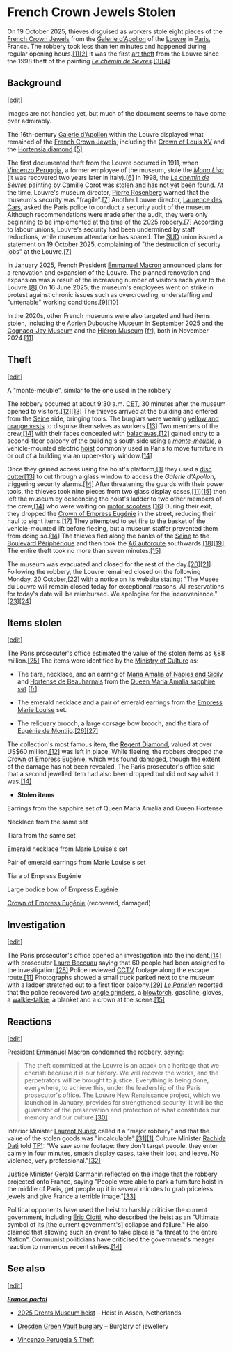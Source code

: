 French Crown Jewels Stolen
==========================

On 19 October 2025, thieves disguised as workers stole eight pieces of the [French Crown Jewels](https://en.wikipedia.org/wiki/French_Crown_Jewels) from the [Galerie d'Apollon](https://en.wikipedia.org/wiki/Galerie_d%27Apollon) of the [Louvre](https://en.wikipedia.org/wiki/Louvre) in [Paris](https://en.wikipedia.org/wiki/Paris), France. The robbery took less than ten minutes and happened during regular opening hours.[\[1\]](https://en.wikipedia.org/wiki/2025_Louvre_robbery#cite_note-adamsonap-1)[\[2\]](https://en.wikipedia.org/wiki/2025_Louvre_robbery#cite_note-2) It was the first [art theft](https://en.wikipedia.org/wiki/Art_theft) from the Louvre since the 1998 theft of the painting [_Le chemin de Sèvres_](https://en.wikipedia.org/wiki/Le_chemin_de_S%C3%A8vres).[\[3\]](https://en.wikipedia.org/wiki/2025_Louvre_robbery#cite_note-3)[\[4\]](https://en.wikipedia.org/wiki/2025_Louvre_robbery#cite_note-4)

Background
----------

\[[edit](https://en.wikipedia.org/w/index.php?title=2025_Louvre_robbery&action=edit&section=1)\]

Images are not handled yet, but much of the document seems to have come over admirably.

The 16th-century [Galerie d'Apollon](https://en.wikipedia.org/wiki/Galerie_d%27Apollon) within the Louvre displayed what remained of the [French Crown Jewels](https://en.wikipedia.org/wiki/French_Crown_Jewels#Regalia_and_jewels_at_the_Louvre), including the [Crown of Louis XV](https://en.wikipedia.org/wiki/Crown_of_Louis_XV_of_France) and the [Hortensia diamond](https://en.wikipedia.org/wiki/Hortensia_diamond).[\[5\]](https://en.wikipedia.org/wiki/2025_Louvre_robbery#cite_note-5)

The first documented theft from the Louvre occurred in 1911, when [Vincenzo Peruggia](https://en.wikipedia.org/wiki/Vincenzo_Peruggia), a former employee of the museum, stole the [_Mona Lisa_](https://en.wikipedia.org/wiki/Mona_Lisa) (it was recovered two years later in Italy).[\[6\]](https://en.wikipedia.org/wiki/2025_Louvre_robbery#cite_note-6) In 1998, the [_Le chemin de Sèvres_](https://en.wikipedia.org/wiki/Le_chemin_de_S%C3%A8vres) painting by Camille Corot was stolen and has not yet been found. At the time, Louvre's museum director, [Pierre Rosenberg](https://en.wikipedia.org/wiki/Pierre_Rosenberg) warned that the museum's security was "fragile".[\[7\]](https://en.wikipedia.org/wiki/2025_Louvre_robbery#cite_note-france24-7) Another Louvre director, [Laurence des Cars](https://en.wikipedia.org/wiki/Laurence_des_Cars), asked the Paris police to conduct a security audit of the museum. Although recommendations were made after the audit, they were only beginning to be implemented at the time of the 2025 robbery.[\[7\]](https://en.wikipedia.org/wiki/2025_Louvre_robbery#cite_note-france24-7) According to labour unions, Louvre's security had been undermined by staff reductions, while museum attendance has soared. The [SUD](https://en.wikipedia.org/wiki/Union_syndicale_Solidaires) union issued a statement on 19 October 2025, complaining of "the destruction of security jobs" at the Louvre.[\[7\]](https://en.wikipedia.org/wiki/2025_Louvre_robbery#cite_note-france24-7)

In January 2025, French President [Emmanuel Macron](https://en.wikipedia.org/wiki/Emmanuel_Macron) announced plans for a renovation and expansion of the Louvre. The planned renovation and expansion was a result of the increasing number of visitors each year to the Louvre.[\[8\]](https://en.wikipedia.org/wiki/2025_Louvre_robbery#cite_note-8) On 16 June 2025, the museum's employees went on strike in protest against chronic issues such as overcrowding, understaffing and "untenable" working conditions.[\[9\]](https://en.wikipedia.org/wiki/2025_Louvre_robbery#cite_note-9)[\[10\]](https://en.wikipedia.org/wiki/2025_Louvre_robbery#cite_note-10)

In the 2020s, other French museums were also targeted and had items stolen, including the [Adrien Dubouche Museum](https://en.wikipedia.org/wiki/Mus%C3%A9e_national_Adrien-Dubouch%C3%A9) in September 2025 and the [Cognacq-Jay Museum](https://en.wikipedia.org/wiki/Mus%C3%A9e_Cognacq-Jay) and the [Hiéron Museum](https://en.wikipedia.org/w/index.php?title=Hi%C3%A9ron_Museum&action=edit&redlink=1) \[[fr](https://fr.wikipedia.org/wiki/Mus%C3%A9e_du_Hi%C3%A9ron)\], both in November 2024.[\[11\]](https://en.wikipedia.org/wiki/2025_Louvre_robbery#cite_note-BBC-know-11)

Theft
-----

\[[edit](https://en.wikipedia.org/w/index.php?title=2025_Louvre_robbery&action=edit&section=2)\]

A "monte-meuble", similar to the one used in the robbery

The robbery occurred at about 9:30 a.m. [CET](https://en.wikipedia.org/wiki/Central_European_Time), 30 minutes after the museum opened to visitors.[\[12\]](https://en.wikipedia.org/wiki/2025_Louvre_robbery#cite_note-Reuters-12)[\[13\]](https://en.wikipedia.org/wiki/2025_Louvre_robbery#cite_note-Cambriolage_au_Louvre-2025-13) The thieves arrived at the building and entered from the [Seine](https://en.wikipedia.org/wiki/Seine) side, bringing tools. The burglars were wearing [yellow and orange vests](https://en.wikipedia.org/wiki/High-visibility_clothing) to disguise themselves as workers.[\[13\]](https://en.wikipedia.org/wiki/2025_Louvre_robbery#cite_note-Cambriolage_au_Louvre-2025-13) Two members of the crew,[\[14\]](https://en.wikipedia.org/wiki/2025_Louvre_robbery#cite_note-PorterBreeden-14) with their faces concealed with [balaclavas](https://en.wikipedia.org/wiki/Balaclava_\(clothing\)),[\[12\]](https://en.wikipedia.org/wiki/2025_Louvre_robbery#cite_note-Reuters-12) gained entry to a second-floor balcony of the building's south side using a [_monte-meuble_](https://en.wiktionary.org/wiki/monte-meuble#French), a vehicle-mounted electric [hoist](https://en.wikipedia.org/wiki/Hoist_\(device\)) commonly used in Paris to move furniture in or out of a building via an upper-story window.[\[14\]](https://en.wikipedia.org/wiki/2025_Louvre_robbery#cite_note-PorterBreeden-14)

Once they gained access using the hoist's platform,[\[1\]](https://en.wikipedia.org/wiki/2025_Louvre_robbery#cite_note-adamsonap-1) they used a [disc cutter](https://en.wikipedia.org/wiki/Disc_cutter)[\[13\]](https://en.wikipedia.org/wiki/2025_Louvre_robbery#cite_note-Cambriolage_au_Louvre-2025-13) to cut through a glass window to access the _Galerie d'Apollon_, triggering security alarms.[\[14\]](https://en.wikipedia.org/wiki/2025_Louvre_robbery#cite_note-PorterBreeden-14) After threatening the guards with their power tools, the thieves took nine pieces from two glass display cases,[\[11\]](https://en.wikipedia.org/wiki/2025_Louvre_robbery#cite_note-BBC-know-11)[\[15\]](https://en.wikipedia.org/wiki/2025_Louvre_robbery#cite_note-Vandoorne-15) then left the museum by descending the hoist's ladder to two other members of the crew,[\[14\]](https://en.wikipedia.org/wiki/2025_Louvre_robbery#cite_note-PorterBreeden-14) who were waiting on [motor scooters](https://en.wikipedia.org/wiki/Scooter_\(motorcycle\)).[\[16\]](https://en.wikipedia.org/wiki/2025_Louvre_robbery#cite_note-16) During their exit, they dropped the [Crown of Empress Eugénie](https://en.wikipedia.org/wiki/Crown_of_Empress_Eug%C3%A9nie) in the street, reducing their haul to eight items.[\[17\]](https://en.wikipedia.org/wiki/2025_Louvre_robbery#cite_note-17) They attempted to set fire to the basket of the vehicle-mounted lift before fleeing, but a museum staffer prevented them from doing so.[\[14\]](https://en.wikipedia.org/wiki/2025_Louvre_robbery#cite_note-PorterBreeden-14) The thieves fled along the banks of the [Seine](https://en.wikipedia.org/wiki/Seine) to the [Boulevard Périphérique](https://en.wikipedia.org/wiki/Boulevard_P%C3%A9riph%C3%A9rique) and then took the [A6 autoroute](https://en.wikipedia.org/wiki/A6_autoroute) southwards.[\[18\]](https://en.wikipedia.org/wiki/2025_Louvre_robbery#cite_note-18)[\[19\]](https://en.wikipedia.org/wiki/2025_Louvre_robbery#cite_note-19) The entire theft took no more than seven minutes.[\[15\]](https://en.wikipedia.org/wiki/2025_Louvre_robbery#cite_note-Vandoorne-15)

The museum was evacuated and closed for the rest of the day.[\[20\]](https://en.wikipedia.org/wiki/2025_Louvre_robbery#cite_note-20)[\[21\]](https://en.wikipedia.org/wiki/2025_Louvre_robbery#cite_note-21) Following the robbery, the Louvre remained closed on the following Monday, 20 October,[\[22\]](https://en.wikipedia.org/wiki/2025_Louvre_robbery#cite_note-22) with a notice on its website stating: "The Musée du Louvre will remain closed today for exceptional reasons. All reservations for today's date will be reimbursed. We apologise for the inconvenience."[\[23\]](https://en.wikipedia.org/wiki/2025_Louvre_robbery#cite_note-Euronewsweek20251020-23)[\[24\]](https://en.wikipedia.org/wiki/2025_Louvre_robbery#cite_note-24)

Items stolen
------------

\[[edit](https://en.wikipedia.org/w/index.php?title=2025_Louvre_robbery&action=edit&section=3)\]

The Paris prosecuter's office estimated the value of the stolen items as [€](https://en.wikipedia.org/wiki/Euro)88 million.[\[25\]](https://en.wikipedia.org/wiki/2025_Louvre_robbery#cite_note-25) The items were identified by the [Ministry of Culture](https://en.wikipedia.org/wiki/Ministry_of_Culture_\(France\)) as:

*   The tiara, necklace, and an earring of [Maria Amalia of Naples and Sicily](https://en.wikipedia.org/wiki/Maria_Amalia_of_Naples_and_Sicily) and [Hortense de Beauharnais](https://en.wikipedia.org/wiki/Hortense_de_Beauharnais) from the [Queen Maria Amalia sapphire set](https://en.wikipedia.org/w/index.php?title=Queen_Marie-Am%C3%A9lie_sapphire_set&action=edit&redlink=1) \[[fr](https://fr.wikipedia.org/wiki/Parure_de_saphirs_de_la_reine_Marie-Am%C3%A9lie_et_de_la_reine_Hortense)\].
    
*   The emerald necklace and a pair of emerald earrings from the [Empress Marie Louise](https://en.wikipedia.org/wiki/Marie_Louise,_Duchess_of_Parma) set.
    
*   The reliquary brooch, a large corsage bow brooch, and the tiara of [Eugénie de Montijo](https://en.wikipedia.org/wiki/Eug%C3%A9nie_de_Montijo).[\[26\]](https://en.wikipedia.org/wiki/2025_Louvre_robbery#cite_note-26)[\[27\]](https://en.wikipedia.org/wiki/2025_Louvre_robbery#cite_note-27)
    

The collection's most famous item, the [Regent Diamond](https://en.wikipedia.org/wiki/Regent_Diamond), valued at over US$60 million,[\[12\]](https://en.wikipedia.org/wiki/2025_Louvre_robbery#cite_note-Reuters-12) was left in place. While fleeing, the robbers dropped the [Crown of Empress Eugénie](https://en.wikipedia.org/wiki/Crown_of_Empress_Eug%C3%A9nie), which was found damaged, though the extent of the damage has not been revealed. The Paris prosecutor's office said that a second jewelled item had also been dropped but did not say what it was.[\[14\]](https://en.wikipedia.org/wiki/2025_Louvre_robbery#cite_note-PorterBreeden-14)

*   **Stolen items**

Earrings from the sapphire set of Queen Maria Amalia and Queen Hortense

Necklace from the same set

Tiara from the same set

Emerald necklace from Marie Louise's set

Pair of emerald earrings from Marie Louise's set

Tiara of Empress Eugénie

Large bodice bow of Empress Eugénie

[Crown of Empress Eugénie](https://en.wikipedia.org/wiki/Crown_of_Empress_Eug%C3%A9nie) (recovered, damaged)

Investigation
-------------

\[[edit](https://en.wikipedia.org/w/index.php?title=2025_Louvre_robbery&action=edit&section=4)\]

The Paris prosecutor's office opened an investigation into the incident,[\[14\]](https://en.wikipedia.org/wiki/2025_Louvre_robbery#cite_note-PorterBreeden-14) with prosecutor [Laure Beccuau](https://en.wikipedia.org/wiki/Laure_Beccuau) saying that 60 people had been assigned to the investigation.[\[28\]](https://en.wikipedia.org/wiki/2025_Louvre_robbery#cite_note-28) Police reviewed [CCTV](https://en.wikipedia.org/wiki/CCTV) footage along the escape route.[\[11\]](https://en.wikipedia.org/wiki/2025_Louvre_robbery#cite_note-BBC-know-11) Photographs showed a small truck parked next to the museum with a ladder stretched out to a first floor balcony.[\[29\]](https://en.wikipedia.org/wiki/2025_Louvre_robbery#cite_note-29) [_Le Parisien_](https://en.wikipedia.org/wiki/Le_Parisien) reported that the police recovered two [angle grinders](https://en.wikipedia.org/wiki/Angle_grinder), a [blowtorch](https://en.wikipedia.org/wiki/Blowtorch), gasoline, gloves, a [walkie-talkie](https://en.wikipedia.org/wiki/Walkie-talkie), a blanket and a crown at the scene.[\[15\]](https://en.wikipedia.org/wiki/2025_Louvre_robbery#cite_note-Vandoorne-15)

Reactions
---------

\[[edit](https://en.wikipedia.org/w/index.php?title=2025_Louvre_robbery&action=edit&section=5)\]

President [Emmanuel Macron](https://en.wikipedia.org/wiki/Emmanuel_Macron) condemned the robbery, saying:

> The theft committed at the Louvre is an attack on a heritage that we cherish because it is our history. We will recover the works, and the perpetrators will be brought to justice. Everything is being done, everywhere, to achieve this, under the leadership of the Paris prosecutor's office. The Louvre New Renaissance project, which we launched in January, provides for strengthened security. It will be the guarantor of the preservation and protection of what constitutes our memory and our culture.[\[30\]](https://en.wikipedia.org/wiki/2025_Louvre_robbery#cite_note-30)

Interior Minister [Laurent Nuñez](https://en.wikipedia.org/wiki/Laurent_Nu%C3%B1ez) called it a "major robbery" and that the value of the stolen goods was "incalculable".[\[31\]](https://en.wikipedia.org/wiki/2025_Louvre_robbery#cite_note-31)[\[1\]](https://en.wikipedia.org/wiki/2025_Louvre_robbery#cite_note-adamsonap-1) Culture Minister [Rachida Dati](https://en.wikipedia.org/wiki/Rachida_Dati) told [TF1](https://en.wikipedia.org/wiki/TF1): "We saw some footage: they don't target people, they enter calmly in four minutes, smash display cases, take their loot, and leave. No violence, very professional."[\[32\]](https://en.wikipedia.org/wiki/2025_Louvre_robbery#cite_note-News.Az-32)

Justice Minister [Gérald Darmanin](https://en.wikipedia.org/wiki/G%C3%A9rald_Darmanin) reflected on the image that the robbery projected onto France, saying "People were able to park a furniture hoist in the middle of Paris, get people up it in several minutes to grab priceless jewels and give France a terrible image."[\[33\]](https://en.wikipedia.org/wiki/2025_Louvre_robbery#cite_note-33)

Political opponents have used the heist to harshly criticise the current government, including [Éric Ciotti](https://en.wikipedia.org/wiki/%C3%89ric_Ciotti), who described the heist as an "Ultimate symbol of its \[the current government's\] collapse and failure." He also claimed that allowing such an event to take place is "a threat to the entire Nation". Communist politicians have criticised the government's meager reaction to numerous recent strikes.[\[14\]](https://en.wikipedia.org/wiki/2025_Louvre_robbery#cite_note-PorterBreeden-14)

See also
--------

\[[edit](https://en.wikipedia.org/w/index.php?title=2025_Louvre_robbery&action=edit&section=6)\]

[**_France portal_**](https://en.wikipedia.org/wiki/Portal:France)

*   [2025 Drents Museum heist](https://en.wikipedia.org/wiki/2025_Drents_Museum_heist) – Heist in Assen, Netherlands
    
*   [Dresden Green Vault burglary](https://en.wikipedia.org/wiki/Dresden_Green_Vault_burglary) – Burglary of jewellery
    
*   [Vincenzo Peruggia § Theft](https://en.wikipedia.org/wiki/Vincenzo_Peruggia#Theft)